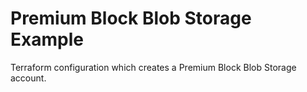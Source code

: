 # Premium Block Blob Storage Example

Terraform configuration which creates a Premium Block Blob Storage account.
